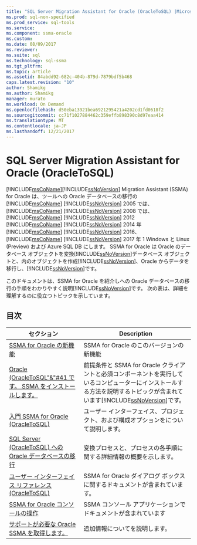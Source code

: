 ```yaml
---
title: "SQL Server Migration Assistant for Oracle (OracleToSQL) |Microsoft ドキュメント"
ms.prod: sql-non-specified
ms.prod_service: sql-tools
ms.service: 
ms.component: ssma-oracle
ms.custom: 
ms.date: 08/09/2017
ms.reviewer: 
ms.suite: sql
ms.technology: sql-ssma
ms.tgt_pltfrm: 
ms.topic: article
ms.assetid: 84abdd92-682c-404b-879d-7879bdf5b468
caps.latest.revision: "10"
author: Shamikg
ms.author: Shamikg
manager: murato
ms.workload: On Demand
ms.openlocfilehash: d50eba13921bea6921295421a4202cd1fd0618f2
ms.sourcegitcommit: cc71f1027884462c359effb898390c8d97eaa414
ms.translationtype: MT
ms.contentlocale: ja-JP
ms.lasthandoff: 12/21/2017
---
```

# <a name="sql-server-migration-assistant-for-oracle-oracletosql"></a>SQL Server Migration Assistant for Oracle (OracleToSQL)
[!INCLUDE[msCoName](../../includes/msconame_md.md)][!INCLUDE[ssNoVersion](../../includes/ssnoversion_md.md)] Migration Assistant (SSMA) for Oracle は、ツールへの Oracle データベースの移行の[!INCLUDE[msCoName](../../includes/msconame_md.md)] [!INCLUDE[ssNoVersion](../../includes/ssnoversion_md.md)] 2005 では、 [!INCLUDE[msCoName](../../includes/msconame_md.md)] [!INCLUDE[ssNoVersion](../../includes/ssnoversion_md.md)] 2008 では、 [!INCLUDE[msCoName](../../includes/msconame_md.md)] [!INCLUDE[ssNoVersion](../../includes/ssnoversion_md.md)] 2012 [!INCLUDE[msCoName](../../includes/msconame_md.md)] [!INCLUDE[ssNoVersion](../../includes/ssnoversion_md.md)] 2014 年[!INCLUDE[msCoName](../../includes/msconame_md.md)] [!INCLUDE[ssNoVersion](../../includes/ssnoversion_md.md)] 2016、 [!INCLUDE[msCoName](../../includes/msconame_md.md)] [!INCLUDE[ssNoVersion](../../includes/ssnoversion_md.md)] 2017 年 1 Windows と Linux (Preview) および Azure SQL DB にします。 SSMA for Oracle は Oracle のデータベース オブジェクトを変換[!INCLUDE[ssNoVersion](../../includes/ssnoversion_md.md)]データベース オブジェクトと、内のオブジェクトを作成[!INCLUDE[ssNoVersion](../../includes/ssnoversion_md.md)]、Oracle からデータを移行し、[!INCLUDE[ssNoVersion](../../includes/ssnoversion_md.md)]です。  
  
このドキュメントは、SSMA for Oracle を紹介しへの Oracle データベースの移行の手順をわかりやすく説明[!INCLUDE[ssNoVersion](../../includes/ssnoversion_md.md)]です。 次の表は、詳細を理解するのに役立つトピックを示しています。  
  
## <a name="contents"></a>目次  
  
|セクション|Description|  
|-----------|---------------|  
|[SSMA for Oracle の新機能](http://msdn.microsoft.com/en-us/f305ebb6-7393-4a43-abb3-6332b739d690)|SSMA for Oracle のこのバージョンの新機能|  
|[Oracle &#40;OracleToSQL"&"#41 です。 SSMA をインストールします。](../../ssma/oracle/installing-ssma-for-oracle-oracletosql.md)|前提条件と SSMA for Oracle クライアントと必須コンポーネントを実行しているコンピューターにインストールする方法を説明するトピックが含まれています[!INCLUDE[ssNoVersion](../../includes/ssnoversion_md.md)]です。|  
|[入門 SSMA for Oracle &#40;OracleToSQL&#41;](../../ssma/oracle/getting-started-with-ssma-for-oracle-oracletosql.md)|ユーザー インターフェイス、プロジェクト、および構成オプションをについて説明します。|  
|[SQL Server &#40;OracleToSQL&#41; への Oracle データベースの移行](../../ssma/oracle/migrating-oracle-databases-to-sql-server-oracletosql.md)|変換プロセスと、プロセスの各手順に関する詳細情報の概要を示します。|  
|[ユーザー インターフェイス リファレンス &#40;OracleToSQL&#41;](../../ssma/oracle/user-interface-reference-oracletosql.md)|SSMA for Oracle ダイアログ ボックスに関するドキュメントが含まれています。|  
|[SSMA for Oracle コンソールの操作](http://msdn.microsoft.com/en-us/4e47bb04-cf9b-41a0-923e-bdab9ba0c51d)|SSMA コンソール アプリケーションでドキュメントが含まれています|  
|[サポートが必要な Oracle SSMA を取得します。](http://go.microsoft.com/fwlink/?LinkID=708538&clcid=0x409)|追加情報についてを説明します。|  
  
